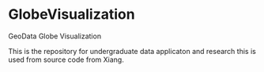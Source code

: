 # GlobeVisualization
GeoData Globe Visualization 

This is the repository for undergraduate data applicaton and research this is used from source code from Xiang.  
